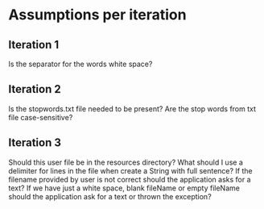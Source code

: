 # Assumptions per iteration

## Iteration 1

Is the separator for the words white space?

## Iteration 2
Is the stopwords.txt file needed to be present?
Are the stop words from txt file case-sensitive?

## Iteration 3
Should this user file be in the resources directory?
What should I use a delimiter for lines in the file when create a String with full sentence?
If the filename provided by user is not correct should the application asks for a text?
If we have just a white space, blank fileName or empty fileName should the application ask for a text or thrown the exception?
